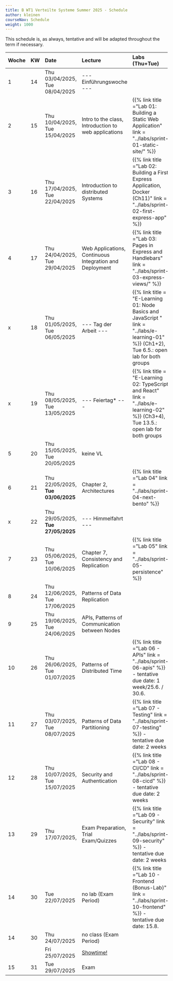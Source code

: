 ```yaml
---
title: B WT1 Verteilte Systeme Summer 2025 - Schedule
author: kleinen
courseNav: Schedule
weight: 1000
---
```



This schedule is, as always, tentative and will be adapted throughout the term if necessary.

| Woche | KW  | Date                               | Lecture                                                 | Labs (Thu+Tue)                                                                                                                               |
|:----- |:--- |:---------------------------------- |:------------------------------------------------------- |:-------------------------------------------------------------------------------------------------------------------------------------------- |
| 1     | 14  | Thu 03/04/2025, Tue 08/04/2025     | --- Einführungswoche ---                                |                                                                                                                                              |
| 2     | 15  | Thu 10/04/2025, Tue 15/04/2025     | Intro to the class, Introduction to web applications    | {{% link title ="Lab 01: Building a Static Web Application" link = "../labs/sprint-01-static-site/" %}}                                      |
| 3     | 16  | Thu 17/04/2025, Tue 22/04/2025     | Introduction to distributed Systems                     | {{% link title ="Lab 02: Building a First Express Application, Docker (Ch11)" link = "../labs/sprint-02-first-express-app" %}}               |
| 4     | 17  | Thu 24/04/2025, Tue 29/04/2025     | Web Applications, Continuous Integration and Deployment | {{% link title ="Lab 03: Pages in Express and Handlebars" link = "../labs/sprint-03-express-views/" %}}                                      |
| x     | 18  | Thu 01/05/2025, Tue 06/05/2025     | --- Tag der Arbeit ---                                  | {{% link title = "E-Learning 01: Node Basics and JavaScript " link = "../labs/e-learning-01" %}} (Ch1+2), Tue 6.5.: open lab for both groups |
| x     | 19  | Thu 08/05/2025, Tue 13/05/2025     | --- Feiertag*  ---                                      | {{% link title = "E-Learning 02: TypeScript and React" link = "../labs/e-learning-02" %}} (Ch3+4), Tue 13.5.: open lab for both groups       |
| 5     | 20  | Thu 15/05/2025, Tue 20/05/2025     | keine VL                                                |                                                                                                                                              |
| 6     | 21  | Thu 22/05/2025, **Tue 03/06/2025** | Chapter 2, Architectures                                | {{% link title ="Lab 04" link = "../labs/sprint-04-next-bento" %}}                                                                           |
| x     | 22  | Thu 29/05/2025, **Tue 27/05/2025** | --- Himmelfahrt ---                                     |                                                                                                                                              |
| 7     | 23  | Thu 05/06/2025, Tue 10/06/2025     | Chapter 7, Consistency and Replication                  | {{% link title ="Lab 05" link = "../labs/sprint-05-persistence" %}}                                                                          |
| 8     | 24  | Thu 12/06/2025, Tue 17/06/2025     | Patterns of Data Replication                            |                                                                                                                                              |
| 9     | 25  | Thu 19/06/2025, Tue 24/06/2025     | APIs, Patterns of Communication between Nodes           |                                                                                                                                              |
| 10    | 26  | Thu 26/06/2025, Tue 01/07/2025     | Patterns of Distributed Time                            | {{% link title ="Lab 06 - APIs" link = "../labs/sprint-06-apis" %}} - tentative due date: 1 week/25.6. / 30.6.                               |
| 11    | 27  | Thu 03/07/2025, Tue 08/07/2025     | Patterns of Data Partitioning                           | {{% link title ="Lab 07 - Testing" link = "../labs/sprint-07-testing" %}} - tentative due date: 2 weeks                                      |
| 12    | 28  | Thu 10/07/2025, Tue 15/07/2025     | Security and Authentication                             | {{% link title ="Lab 08 - CI/CD" link = "../labs/sprint-08-cicd" %}}  - tentative due date: 2 weeks                                          |
| 13    | 29  | Thu 17/07/2025,                    | Exam Preparation, Trial Exam/Quizzes                    | {{% link title ="Lab 09 - Security" link = "../labs/sprint-09-security" %}}  - tentative due date: 2 weeks                                   |
| 14    | 30  | Tue 22/07/2025                     | no lab (Exam Period)                                    | {{% link title ="Lab 10 - Frontend (Bonus-Lab)" link = "../labs/sprint-10-frontend" %}} - tentative due date: 15.8.                          |
| 14    | 30  | Thu 24/07/2025                     | no class (Exam Period)                                  |                                                                                                                                              |
|       |     | Fri 25/07/2025                     | [Showtime!](https://showtime.f4.htw-berlin.de/)         |                                                                                                                                              |
| 15    | 31  | Tue 29/07/2025                     | Exam                                                    |                                                                                                                                              |


